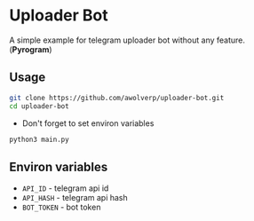 # Uploader Bot
A simple example for telegram uploader bot without any feature. (**Pyrogram**)

## Usage
```bash
git clone https://github.com/awolverp/uploader-bot.git
cd uploader-bot
```
- Don't forget to set environ variables

```bash
python3 main.py
```

## Environ variables
- `API_ID` - telegram api id
- `API_HASH` - telegram api hash
- `BOT_TOKEN` - bot token
